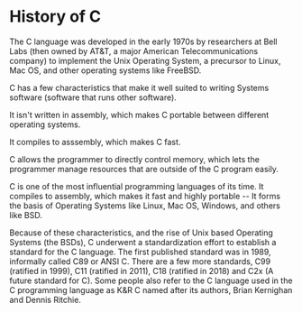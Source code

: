 # History of C

The C language was developed in the early 1970s by researchers at Bell Labs (then owned by AT&T, a major American Telecommunications company) to implement the Unix Operating System, a precursor to Linux, Mac OS, and other operating systems like FreeBSD.

C has a few characteristics that make it well suited to writing Systems software (software that runs other software).

It isn't written in assembly, which makes C portable between different operating systems.

It compiles to asssembly, which makes C fast.

C allows the programmer to directly control memory, which lets the programmer manage resources that are outside of the C program easily.

C is one of the most influential programming languages of its time. It compiles to assembly, which makes it fast and highly portable -- It forms the basis of Operating Systems like Linux, Mac OS, Windows, and others like BSD.

Because of these characteristics, and the rise of Unix based Operating Systems (the BSDs), C underwent a standardization effort to establish a standard for the C language. The first published standard was in 1989, informally called C89 or ANSI C. There are a few more standards, C99 (ratified in 1999), C11 (ratified in 2011), C18 (ratified in 2018) and C2x (A future standard for C). Some people also refer to the C language used in the C programming language as K&R C named after its authors, Brian Kernighan and Dennis Ritchie.
